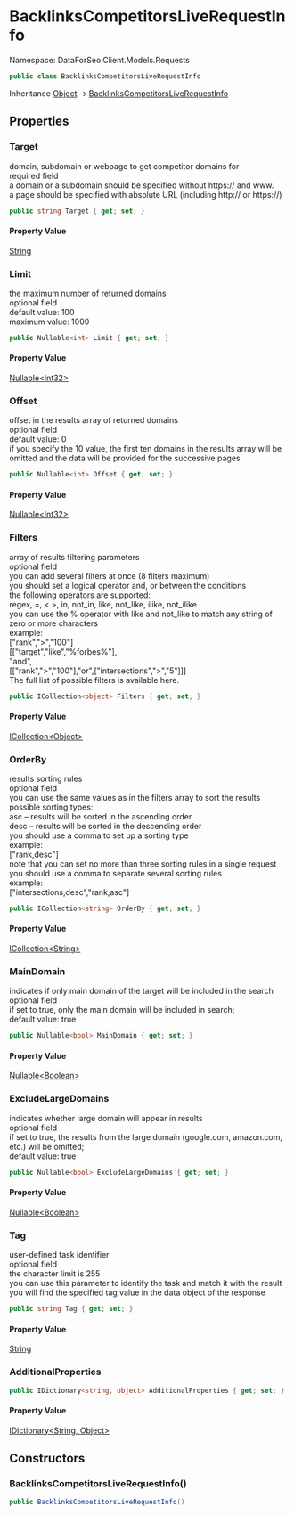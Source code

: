 # BacklinksCompetitorsLiveRequestInfo

Namespace: DataForSeo.Client.Models.Requests

```csharp
public class BacklinksCompetitorsLiveRequestInfo
```

Inheritance [Object](https://docs.microsoft.com/en-us/dotnet/api/system.object) → [BacklinksCompetitorsLiveRequestInfo](./dataforseo.client.models.requests.backlinkscompetitorsliverequestinfo.md)

## Properties

### **Target**

domain, subdomain or webpage to get competitor domains for
 <br>required field
 <br>a domain or a subdomain should be specified without https:// and www.
 <br>a page should be specified with absolute URL (including http:// or https://)

```csharp
public string Target { get; set; }
```

#### Property Value

[String](https://docs.microsoft.com/en-us/dotnet/api/system.string)<br>

### **Limit**

the maximum number of returned domains
 <br>optional field
 <br>default value: 100
 <br>maximum value: 1000

```csharp
public Nullable<int> Limit { get; set; }
```

#### Property Value

[Nullable&lt;Int32&gt;](https://docs.microsoft.com/en-us/dotnet/api/system.nullable-1)<br>

### **Offset**

offset in the results array of returned domains
 <br>optional field
 <br>default value: 0
 <br>if you specify the 10 value, the first ten domains in the results array will be omitted and the data will be provided for the successive pages

```csharp
public Nullable<int> Offset { get; set; }
```

#### Property Value

[Nullable&lt;Int32&gt;](https://docs.microsoft.com/en-us/dotnet/api/system.nullable-1)<br>

### **Filters**

array of results filtering parameters
 <br>optional field
 <br>you can add several filters at once (8 filters maximum)
 <br>you should set a logical operator and, or between the conditions
 <br>the following operators are supported:
 <br>regex, =, &lt; &gt;, in, not_in, like, not_like, ilike, not_ilike
 <br>you can use the % operator with like and not_like to match any string of zero or more characters
 <br>example:
 <br>["rank","&gt;","100"]
 <br>[["target","like","%forbes%"],
 <br>"and",
 <br>[["rank","&gt;","100"],"or",["intersections","&gt;","5"]]]
 <br>The full list of possible filters is available here.

```csharp
public ICollection<object> Filters { get; set; }
```

#### Property Value

[ICollection&lt;Object&gt;](https://docs.microsoft.com/en-us/dotnet/api/system.collections.generic.icollection-1)<br>

### **OrderBy**

results sorting rules
 <br>optional field
 <br>you can use the same values as in the filters array to sort the results
 <br>possible sorting types:
 <br>asc – results will be sorted in the ascending order
 <br>desc – results will be sorted in the descending order
 <br>you should use a comma to set up a sorting type
 <br>example:
 <br>["rank,desc"]
 <br>note that you can set no more than three sorting rules in a single request
 <br>you should use a comma to separate several sorting rules
 <br>example:
 <br>["intersections,desc","rank,asc"]

```csharp
public ICollection<string> OrderBy { get; set; }
```

#### Property Value

[ICollection&lt;String&gt;](https://docs.microsoft.com/en-us/dotnet/api/system.collections.generic.icollection-1)<br>

### **MainDomain**

indicates if only main domain of the target will be included in the search
 <br>optional field
 <br>if set to true, only the main domain will be included in search;
 <br>default value: true

```csharp
public Nullable<bool> MainDomain { get; set; }
```

#### Property Value

[Nullable&lt;Boolean&gt;](https://docs.microsoft.com/en-us/dotnet/api/system.nullable-1)<br>

### **ExcludeLargeDomains**

indicates whether large domain will appear in results
 <br>optional field
 <br>if set to true, the results from the large domain (google.com, amazon.com, etc.) will be omitted;
 <br>default value: true

```csharp
public Nullable<bool> ExcludeLargeDomains { get; set; }
```

#### Property Value

[Nullable&lt;Boolean&gt;](https://docs.microsoft.com/en-us/dotnet/api/system.nullable-1)<br>

### **Tag**

user-defined task identifier
 <br>optional field
 <br>the character limit is 255
 <br>you can use this parameter to identify the task and match it with the result
 <br>you will find the specified tag value in the data object of the response

```csharp
public string Tag { get; set; }
```

#### Property Value

[String](https://docs.microsoft.com/en-us/dotnet/api/system.string)<br>

### **AdditionalProperties**

```csharp
public IDictionary<string, object> AdditionalProperties { get; set; }
```

#### Property Value

[IDictionary&lt;String, Object&gt;](https://docs.microsoft.com/en-us/dotnet/api/system.collections.generic.idictionary-2)<br>

## Constructors

### **BacklinksCompetitorsLiveRequestInfo()**

```csharp
public BacklinksCompetitorsLiveRequestInfo()
```
